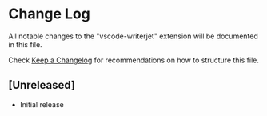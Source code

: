 # Change Log

All notable changes to the "vscode-writerjet" extension will be documented in this file.

Check [Keep a Changelog](http://keepachangelog.com/) for recommendations on how to structure this file.

## [Unreleased]

- Initial release